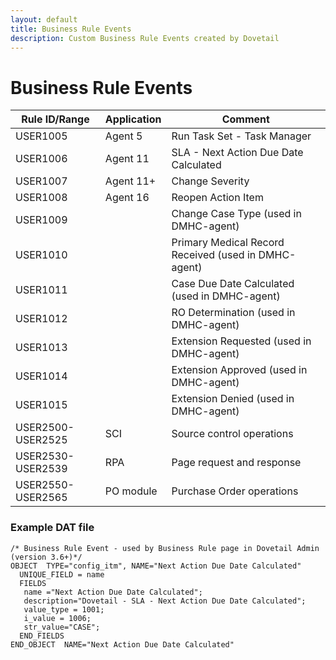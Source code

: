 ```yaml
---
layout: default
title: Business Rule Events
description: Custom Business Rule Events created by Dovetail
---
```


# Business Rule Events

| Rule ID/Range  | Application  | Comment |
| --- | --- | --- | 
| USER1005 | Agent 5 | Run Task Set - Task Manager
| USER1006 | Agent 11 | SLA - Next Action Due Date Calculated
| USER1007 | Agent 11+ | Change Severity
| USER1008 | Agent 16 | Reopen Action Item
| USER1009 | | Change Case Type (used in DMHC-agent)
| USER1010 | | Primary Medical Record Received (used in DMHC-agent)
| USER1011 | | Case Due Date Calculated (used in DMHC-agent)
| USER1012 | | RO Determination (used in DMHC-agent)
| USER1013 | | Extension Requested (used in DMHC-agent)
| USER1014 | | Extension Approved (used in DMHC-agent)
| USER1015 | | Extension Denied (used in DMHC-agent)
| USER2500-USER2525 | SCI  | Source control operations|
| USER2530-USER2539 | RPA  | Page request and response|
| USER2550-USER2565| PO module  | Purchase Order operations|


### Example DAT file
```
/* Business Rule Event - used by Business Rule page in Dovetail Admin (version 3.6+)*/
OBJECT  TYPE="config_itm", NAME="Next Action Due Date Calculated"
  UNIQUE_FIELD = name
  FIELDS
   name ="Next Action Due Date Calculated";
   description="Dovetail - SLA - Next Action Due Date Calculated";
   value_type = 1001;
   i_value = 1006;
   str_value="CASE";
  END_FIELDS
END_OBJECT  NAME="Next Action Due Date Calculated"
```
